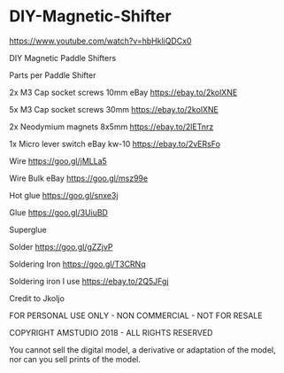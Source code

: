 # DIY-Magnetic-Shifter
https://www.youtube.com/watch?v=hbHkliQDCx0

DIY Magnetic Paddle Shifters

Parts per Paddle Shifter

2x M3 Cap socket screws 10mm eBay https://ebay.to/2kolXNE

5x M3 Cap socket screws 30mm https://ebay.to/2kolXNE

2x Neodymium magnets 8x5mm https://ebay.to/2lETnrz

1x Micro lever switch eBay kw-10 https://ebay.to/2vERsFo

Wire https://goo.gl/jMLLa5

Wire Bulk eBay https://goo.gl/msz99e

Hot glue https://goo.gl/snxe3j

Glue https://goo.gl/3UiuBD

Superglue

Solder https://goo.gl/gZZjvP

Soldering Iron https://goo.gl/T3CRNq

Soldering iron I use https://ebay.to/2Q5JFgj

Credit to Jkoljo

FOR PERSONAL USE ONLY - NON COMMERCIAL - NOT FOR RESALE

COPYRIGHT AMSTUDIO 2018 - ALL RIGHTS RESERVED

You cannot sell the digital model, a derivative or adaptation of the model, nor can you sell prints of the model.
